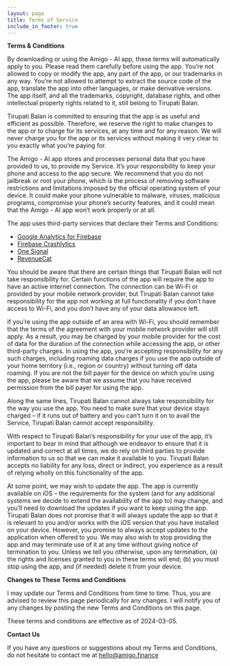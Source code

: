 ```yaml
---
layout: page
title: Terms of Service
include_in_footer: true
---
```


**Terms & Conditions**

By downloading or using the Amigo - AI app, these terms will automatically apply to you. Please read them carefully before using the app. You’re not allowed to copy or modify the app, any part of the app, or our trademarks in any way. You’re not allowed to attempt to extract the source code of the app, translate the app into other languages, or make derivative versions. The app itself, and all the trademarks, copyright, database rights, and other intellectual property rights related to it, still belong to Tirupati Balan.

Tirupati Balan is committed to ensuring that the app is as useful and efficient as possible. Therefore, we reserve the right to make changes to the app or to charge for its services, at any time and for any reason. We will never charge you for the app or its services without making it very clear to you exactly what you’re paying for.

The Amigo - AI app stores and processes personal data that you have provided to us, to provide my Service. It’s your responsibility to keep your phone and access to the app secure. We recommend that you do not jailbreak or root your phone, which is the process of removing software restrictions and limitations imposed by the official operating system of your device. It could make your phone vulnerable to malware, viruses, malicious programs, compromise your phone’s security features, and it could mean that the Amigo - AI app won’t work properly or at all.

The app uses third-party services that declare their Terms and Conditions:

* [Google Analytics for Firebase](https://www.google.com/analytics/terms/)
* [Firebase Crashlytics](https://firebase.google.com/terms/crashlytics)
* [One Signal](https://onesignal.com/tos)
* [RevenueCat](https://www.revenuecat.com/terms)

You should be aware that there are certain things that Tirupati Balan will not take responsibility for. Certain functions of the app will require the app to have an active internet connection. The connection can be Wi-Fi or provided by your mobile network provider, but Tirupati Balan cannot take responsibility for the app not working at full functionality if you don’t have access to Wi-Fi, and you don’t have any of your data allowance left.

If you’re using the app outside of an area with Wi-Fi, you should remember that the terms of the agreement with your mobile network provider will still apply. As a result, you may be charged by your mobile provider for the cost of data for the duration of the connection while accessing the app, or other third-party charges. In using the app, you’re accepting responsibility for any such charges, including roaming data charges if you use the app outside of your home territory (i.e., region or country) without turning off data roaming. If you are not the bill payer for the device on which you’re using the app, please be aware that we assume that you have received permission from the bill payer for using the app.

Along the same lines, Tirupati Balan cannot always take responsibility for the way you use the app. You need to make sure that your device stays charged – if it runs out of battery and you can’t turn it on to avail the Service, Tirupati Balan cannot accept responsibility.

With respect to Tirupati Balan’s responsibility for your use of the app, it’s important to bear in mind that although we endeavor to ensure that it is updated and correct at all times, we do rely on third parties to provide information to us so that we can make it available to you. Tirupati Balan accepts no liability for any loss, direct or indirect, you experience as a result of relying wholly on this functionality of the app.

At some point, we may wish to update the app. The app is currently available on iOS – the requirements for the system (and for any additional systems we decide to extend the availability of the app to) may change, and you’ll need to download the updates if you want to keep using the app. Tirupati Balan does not promise that it will always update the app so that it is relevant to you and/or works with the iOS version that you have installed on your device. However, you promise to always accept updates to the application when offered to you. We may also wish to stop providing the app and may terminate use of it at any time without giving notice of termination to you. Unless we tell you otherwise, upon any termination, (a) the rights and licenses granted to you in these terms will end; (b) you must stop using the app, and (if needed) delete it from your device.

**Changes to These Terms and Conditions**

I may update our Terms and Conditions from time to time. Thus, you are advised to review this page periodically for any changes. I will notify you of any changes by posting the new Terms and Conditions on this page.

These terms and conditions are effective as of 2024-03-05.

**Contact Us**

If you have any questions or suggestions about my Terms and Conditions, do not hesitate to contact me at hello@amigo.finance
